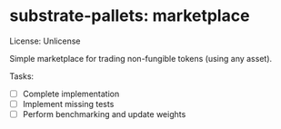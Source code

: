 # substrate-pallets: marketplace

License: Unlicense

Simple marketplace for trading non-fungible tokens (using any asset).

Tasks:
- [ ] Complete implementation
- [ ] Implement missing tests
- [ ] Perform benchmarking and update weights